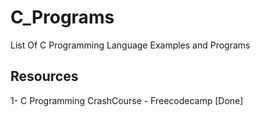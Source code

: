 # C_Programs
List Of C Programming Language Examples and Programs 

<h2>Resources</h2>
1- C Programming CrashCourse - Freecodecamp [Done]
